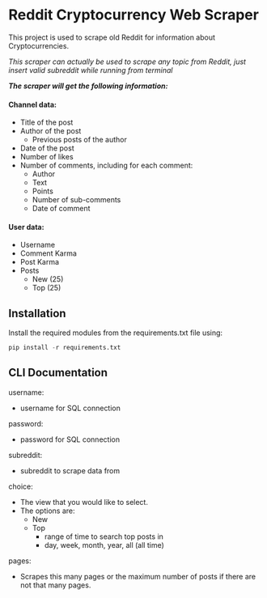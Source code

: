 # Reddit Cryptocurrency Web Scraper

This project is used to scrape old Reddit for information about Cryptocurrencies.

*This scraper can actually be used to scrape any topic from Reddit, just insert valid subreddit while running from terminal* 

***The scraper will get the following information:***

#### Channel data:
* Title of the post
* Author of the post
  * Previous posts of the author
* Date of the post
* Number of likes
* Number of comments, including for each comment:
  * Author
  * Text
  * Points
  * Number of sub-comments
  * Date of comment
#### User data:
  * Username
  * Comment Karma 
  * Post Karma
  * Posts
    * New (25)
    * Top (25)
## Installation

Install the required modules from the requirements.txt file using:

```python
pip install -r requirements.txt
```
    
## CLI Documentation

username: 
* username for SQL connection

password:
* password for SQL connection

subreddit:
* subreddit to scrape data from

choice:
* The view that you would like to select. 
* The options are:
  * New 
  * Top
    * range of time to search top posts in
    * day, week, month, year, all (all time)

pages:
* Scrapes this many pages or the maximum number of posts if there are not that many pages.
